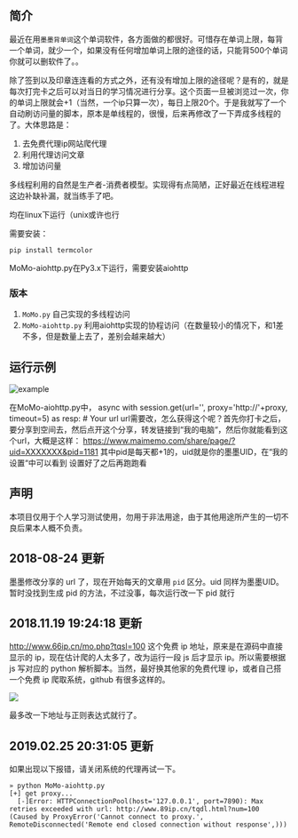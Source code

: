 ## 简介

最近在用`墨墨背单词`这个单词软件，各方面做的都很好。可惜存在单词上限，每背一个单词，就少一个，如果没有任何增加单词上限的途径的话，只能背500个单词你就可以删软件了。。

除了签到以及印章连连看的方式之外，还有没有增加上限的途径呢？是有的，就是每次打完卡之后可以对当日的学习情况进行分享。这个页面一旦被浏览过一次，你的单词上限就会+1（当然，一个ip只算一次），每日上限20个。于是我就写了一个自动刷访问量的脚本，原本是单线程的，很慢，后来再修改了一下弄成多线程的了。大体思路是：

1. 去免费代理ip网站爬代理
2. 利用代理访问文章
3. 增加访问量

多线程利用的自然是生产者-消费者模型。实现得有点简陋，正好最近在线程进程这边补缺补漏，就当练手了吧。

均在linux下运行（unix或许也行

需要安装：

`pip install termcolor`

 MoMo-aiohttp.py在Py3.x下运行，需要安装aiohttp
 
### 版本

1. `MoMo.py` 自己实现的多线程访问
2. `MoMo-aiohttp.py` 利用aiohttp实现的协程访问（在数量较小的情况下，和1差不多，但是数量上去了，差别会越来越大）

## 运行示例

![example](https://github.com/Macr0phag3/MoMo/blob/master/PicForREADME/example.png)

 在MoMo-aiohttp.py中，
 async with session.get(url='', proxy='http://'+proxy, timeout=5) as resp: # Your url
 url需要改，怎么获得这个呢？首先你打卡之后，要分享到空间去，然后点开这个分享，转发链接到“我的电脑“，然后你就能看到这个url，大概是这样：
 https://www.maimemo.com/share/page/?uid=XXXXXXX&pid=1181
 其中pid是每天都+1的，uid就是你的墨墨UID，在“我的设置“中可以看到
 设置好了之后再跑跑看

## 声明
本项目仅用于个人学习测试使用，勿用于非法用途，由于其他用途所产生的一切不良后果本人概不负责。

## 2018-08-24 更新
墨墨修改分享的 url 了，现在开始每天的文章用 `pid` 区分。uid 同样为墨墨UID。暂时没找到生成 pid 的方法，不过没事，每次运行改一下 pid 就行

## 2018.11.19 19:24:18 更新
http://www.66ip.cn/mo.php?tqsl=100 这个免费 ip 地址，原来是在源码中直接显示的 ip，现在估计爬的人太多了，改为运行一段 js 后才显示 ip。所以需要根据 js 写对应的 python 解析脚本。当然，最好换其他家的免费代理 ip，或者自己搭一个免费 ip 爬取系统，github 有很多这样的。

![](https://github.com/Macr0phag3/MoMo/blob/master/PicForREADME/2018-11-19_19-27-21.png)

最多改一下地址与正则表达式就行了。

## 2019.02.25 20:31:05 更新
如果出现以下报错，请关闭系统的代理再试一下。
```
» python MoMo-aiohttp.py
[+] get proxy...
  [-]Error: HTTPConnectionPool(host='127.0.0.1', port=7890): Max retries exceeded with url: http://www.89ip.cn/tqdl.html?num=100 (Caused by ProxyError('Cannot connect to proxy.', RemoteDisconnected('Remote end closed connection without response',)))
```





